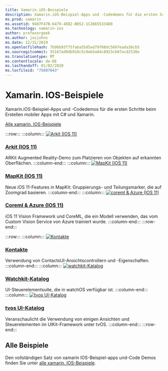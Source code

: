 ```yaml
---
title: Xamarin.iOS-Beispiele
description: Xamarin.iOS-Beispiel-Apps und -Codedemos für die ersten Schritte beim Erstellen mobiler Apps mit C# und Xamarin.
ms.prod: xamarin
ms.assetid: 9407F47B-6479-4EB2-B052-1C26655334D8
ms.technology: xamarin-ios
author: profexorgeek
ms.author: jusjohns
ms.date: 12/31/2019
ms.openlocfilehash: 7b9bb93f75faba55d5ad79f60dc5697eada36cb5
ms.sourcegitcommit: 55167ad9db910c5c0eb5a84c0923cb07acd2530e
ms.translationtype: MT
ms.contentlocale: de-DE
ms.lasthandoff: 01/02/2020
ms.locfileid: "75607643"
---
```

# <a name="xamarinios-samples"></a>Xamarin. IOS-Beispiele

Xamarin.iOS-Beispiel-Apps und -Codedemos für die ersten Schritte beim Erstellen mobiler Apps mit C# und Xamarin.

[Alle xamarin. IOS-Beispiele](https://docs.microsoft.com/samples/browse/?products=xamarin&term=Xamarin.iOS)

:::row:::
      :::column:::
[![Arkit (IOS 11)](images/arkit.png)](https://docs.microsoft.com/samples/xamarin/ios-samples/ios11-arkitplacingobjects/)

### <a name="arkit-ios-11httpsdocsmicrosoftcomsamplesxamarinios-samplesios11-arkitplacingobjects"></a>[Arkit (IOS 11)](https://docs.microsoft.com/samples/xamarin/ios-samples/ios11-arkitplacingobjects/)

ARKit Augmented Reality-Demo zum Platzieren von Objekten auf erkannten Oberflächen.
    :::column-end:::
    :::column:::
[![MapKit (IOS 11)](images/mapkit.png)](https://docs.microsoft.com/samples/xamarin/ios-samples/ios11-mapkitsample/)

### <a name="mapkit-ios-11httpsdocsmicrosoftcomsamplesxamarinios-samplesios11-mapkitsample"></a>[MapKit (IOS 11)](https://docs.microsoft.com/samples/xamarin/ios-samples/ios11-mapkitsample/)

Neue iOS 11-Features in MapKit: Gruppierungs- und Teilungsmarker, die auf Zoomgrad basieren.
    :::column-end:::
    :::column:::
[![coreml & Azure (IOS 11)](images/coremlazure.png)](https://docs.microsoft.com/samples/xamarin/ios-samples/ios11-coremlazuremodel/)

### <a name="coreml--azure-ios-11httpsdocsmicrosoftcomsamplesxamarinios-samplesios11-coremlazuremodel"></a>[Coreml & Azure (IOS 11)](https://docs.microsoft.com/samples/xamarin/ios-samples/ios11-coremlazuremodel/)

iOS 11 Vision Framework und CoreML, die ein Modell verwenden, das vom Custom Vision Service von Azure trainiert wurde.
    :::column-end:::
:::row-end:::

:::row:::
    :::column:::
[![Kontakte](images/contacts.png)](https://docs.microsoft.com/samples/xamarin/ios-samples/contacts)

### <a name="contactshttpsdocsmicrosoftcomsamplesxamarinios-samplescontacts"></a>[Kontakte](https://docs.microsoft.com/samples/xamarin/ios-samples/contacts)

Verwendung von ContactsUI-Ansichtscontrollern und -Eigenschaften.
    :::column-end:::
    :::column:::
[![watchkit-Katalog](images/watchos.png)](https://docs.microsoft.com/samples/xamarin/ios-samples/watchos-watchkitcatalog/)

### <a name="watchkit-cataloghttpsdocsmicrosoftcomsamplesxamarinios-sampleswatchos-watchkitcatalog"></a>[Watchkit-Katalog](https://docs.microsoft.com/samples/xamarin/ios-samples/watchos-watchkitcatalog/)

UI-Steuerelementsuite, die in watchOS verfügbar ist.
    :::column-end:::
    :::column:::
[![tvos UI-Katalog](images/tvosui.png)](https://docs.microsoft.com/xamarin/ios-samples/tvos-uicatalog/)

### <a name="tvos-ui-cataloghttpsdocsmicrosoftcomsamplesxamarinios-samplestvos-uicatalog"></a>[tvos UI-Katalog](https://docs.microsoft.com/samples/xamarin/ios-samples/tvos-uicatalog/)

Veranschaulicht die Verwendung von einigen Ansichten und Steuerelementen im UIKit-Framework unter tvOS.
    :::column-end:::
:::row-end:::

## <a name="all-samples"></a>Alle Beispiele

Den vollständigen Satz von xamarin IOS-Beispiel-apps und-Code Demos finden Sie unter [alle xamarin. IOS-Beispiele](https://docs.microsoft.com/samples/browse/?products=xamarin&term=Xamarin.iOS).
